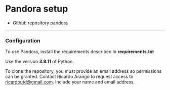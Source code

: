 #  Pandora setup
- Github repository [pandora](https://github.com/ricardo-arango/pandora)
---


### Configuration
To use Pandora, install the requirements described in **requirements.txt**

Use the version **3.8.11** of Python.

To clone the repository, you must provide an email address so permissions can be granted.
Contact Ricardo Arango to request access to ricardoutd@gmail.com. Include your name and email address.

